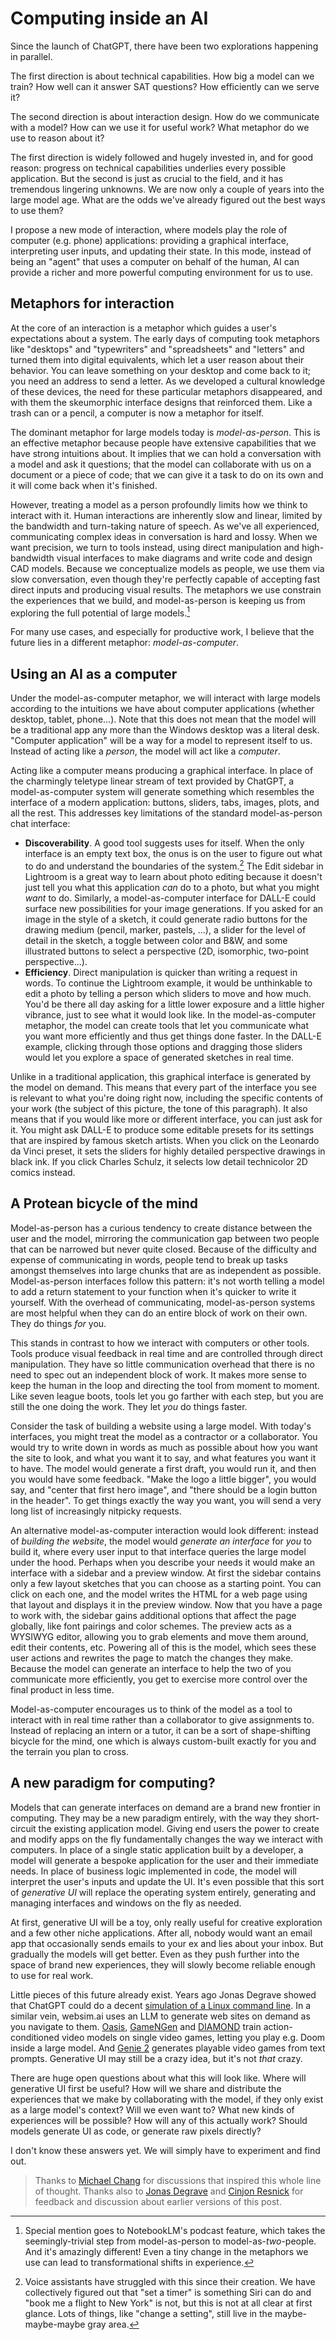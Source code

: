 # Computing inside an AI

Since the launch of ChatGPT, there have been two explorations happening in parallel. 

The first direction is about technical capabilities. How big a model can we train? How well can it answer SAT questions? How efficiently can we serve it?

The second direction is about interaction design. How do we communicate with a model? How can we use it for useful work? What metaphor do we use to reason about it?

The first direction is widely followed and hugely invested in, and for good reason: progress on technical capabilities underlies every possible application. But the second is just as crucial to the field, and it has tremendous lingering unknowns. We are now only a couple of years into the large model age. What are the odds we've already figured out the best ways to use them?

I propose a new mode of interaction, where models play the role of computer (e.g. phone) applications: providing a graphical interface, interpreting user inputs, and updating their state. In this mode, instead of being an "agent" that uses a computer on behalf of the human, AI can provide a richer and more powerful computing environment for us to use.


## Metaphors for interaction

At the core of an interaction is a metaphor which guides a user's expectations about a system. The early days of computing took metaphors like "desktops" and "typewriters" and "spreadsheets" and "letters" and turned them into digital equivalents, which let a user reason about their behavior. You can leave something on your desktop and come back to it; you need an address to send a letter. As we developed a cultural knowledge of these devices, the need for these particular metaphors disappeared, and with them the skeumorphic interface designs that reinforced them. Like a trash can or a pencil, a computer is now a metaphor for itself.

The dominant metaphor for large models today is *model-as-person*. This is an effective metaphor because people have extensive capabilities that we have strong intuitions about. It implies that we can hold a conversation with a model and ask it questions; that the model can collaborate with us on a document or a piece of code; that we can give it a task to do on its own and it will come back when it's finished.

However, treating a model as a person profoundly limits how we think to interact with it. Human interactions are inherently slow and linear, limited by the bandwidth and turn-taking nature of speech. As we've all experienced, communicating complex ideas in conversation is hard and lossy. When we want precision, we turn to tools instead, using direct manipulation and high-bandwidth visual interfaces to make diagrams and write code and design CAD models. Because we conceptualize models as people, we use them via slow conversation, even though they're perfectly capable of accepting fast direct inputs and producing visual results. The metaphors we use constrain the experiences that we build, and model-as-person is keeping us from exploring the full potential of large models.[^notebooklm]

For many use cases, and especially for productive work, I believe that the future lies in a different metaphor: *model-as-computer*. 


## Using an AI as a computer

Under the model-as-computer metaphor, we will interact with large models according to the intuitions we have about computer applications (whether desktop, tablet, phone...). Note that this does not mean that the model will be a traditional app any more than the Windows desktop was a literal desk. "Computer application" will be a way for a model to represent itself to us. Instead of acting like a *person*, the model will act like a *computer*.

Acting like a computer means producing a graphical interface. In place of the charmingly teletype linear stream of text provided by ChatGPT, a model-as-computer system will generate something which resembles the interface of a modern application: buttons, sliders, tabs, images, plots, and all the rest. This addresses key limitations of the standard model-as-person chat interface:

- **Discoverability**. A good tool suggests uses for itself. When the only interface is an empty text box, the onus is on the user to figure out what to do and understand the boundaries of the system.[^voice-assistants] The Edit sidebar in Lightroom is a great way to learn about photo editing because it doesn't just tell you what this application *can* do to a photo, but what you might *want* to do. Similarly, a model-as-computer interface for DALL-E could surface new possibilities for your image generations. If you asked for an image in the style of a sketch, it could generate radio buttons for the drawing medium (pencil, marker, pastels, ...), a slider for the level of detail in the sketch, a toggle between color and B&W, and some illustrated buttons to select a perspective (2D, isomorphic, two-point perspective...).
- **Efficiency**. Direct manipulation is quicker than writing a request in words. To continue the Lightroom example, it would be unthinkable to edit a photo by telling a person which sliders to move and how much. You'd be there all day asking for a little lower exposure and a little higher vibrance, just to see what it would look like. In the model-as-computer metaphor, the model can create tools that let you communicate what you want more efficiently and thus get things done faster. In the DALL-E example, clicking through those options and dragging those sliders would let you explore a space of generated sketches in real time.

Unlike in a traditional application, this graphical interface is generated by the model on demand. This means that every part of the interface you see is relevant to what you're doing right now, including the specific contents of your work (the subject of this picture, the tone of this paragraph). It also means that if you would like more or different interface, you can just ask for it. You might ask DALL-E to produce some editable presets for its settings that are inspired by famous sketch artists. When you click on the Leonardo da Vinci preset, it sets the sliders for highly detailed perspective drawings in black ink. If you click Charles Schulz, it selects low detail technicolor 2D comics instead.


## A Protean bicycle of the mind

Model-as-person has a curious tendency to create distance between the user and the model, mirroring the communication gap between two people that can be narrowed but never quite closed. Because of the difficulty and expense of communicating in words, people tend to break up tasks amongst themselves into large chunks that are as independent as possible. Model-as-person interfaces follow this pattern: it's not worth telling a model to add a return statement to your function when it's quicker to write it yourself. With the overhead of communicating, model-as-person systems are most helpful when they can do an entire block of work on their own. They do things *for* you.

This stands in contrast to how we interact with computers or other tools. Tools produce visual feedback in real time and are controlled through direct manipulation. They have so little communication overhead that there is no need to spec out an independent block of work. It makes more sense to keep the human in the loop and directing the tool from moment to moment. Like seven league boots, tools let you go farther with each step, but you are still the one doing the work. They let *you* do things faster.

Consider the task of building a website using a large model. With today's interfaces, you might treat the model as a contractor or a collaborator. You would try to write down in words as much as possible about how you want the site to look, and what you want it to say, and what features you want it to have. The model would generate a first draft, you would run it, and then you would have some feedback. "Make the logo a little bigger", you would say, and "center that first hero image", and "there should be a login button in the header". To get things exactly the way you want, you will send a very long list of increasingly nitpicky requests.

An alternative model-as-computer interaction would look different: instead of *building the website*, the model would *generate an interface* for *you* to build it, where every user input to that interface queries the large model under the hood. Perhaps when you describe your needs it would make an interface with a sidebar and a preview window. At first the sidebar contains only a few layout sketches that you can choose as a starting point. You can click on each one, and the model writes the HTML for a web page using that layout and displays it in the preview window. Now that you have a page to work with, the sidebar gains additional options that affect the page globally, like font pairings and color schemes. The preview acts as a WYSIWYG editor, allowing you to grab elements and move them around, edit their contents, etc. Powering all of this is the model, which sees these user actions and rewrites the page to match the changes they make. Because the model can generate an interface to help the two of you communicate more efficiently, you get to exercise more control over the final product in less time.

Model-as-computer encourages us to think of the model as a tool to interact with in real time rather than a collaborator to give assignments to. Instead of replacing an intern or a tutor, it can be a sort of shape-shifting bicycle for the mind, one which is always custom-built exactly for you and the terrain you plan to cross.


## A new paradigm for computing?

Models that can generate interfaces on demand are a brand new frontier in computing. They may be a new paradigm entirely, with the way they short-circuit the existing application model. Giving end users the power to create and modify apps on the fly fundamentally changes the way we interact with computers. In place of a single static application built by a developer, a model will generate a bespoke application for the user and their immediate needs. In place of business logic implemented in code, the model will interpret the user's inputs and update the UI. It's even possible that this sort of *generative UI* will replace the operating system entirely, generating and managing interfaces and windows on the fly as needed.

At first, generative UI will be a toy, only really useful for creative exploration and a few other niche applications. After all, nobody would want an email app that occasionally sends emails to your ex and lies about your inbox. But gradually the models will get better. Even as they push further into the space of brand new experiences, they will slowly become reliable enough to use for real work.

Little pieces of this future already exist. Years ago Jonas Degrave showed that ChatGPT could do a decent [simulation of a Linux command line](https://www.engraved.blog/building-a-virtual-machine-inside/). In a similar vein, websim.ai uses an LLM to generate web sites on demand as you navigate to them. [Oasis](https://oasis-model.github.io), [GameNGen](https://gamengen.github.io) and [DIAMOND](https://diamond-wm.github.io) train action-conditioned video models on single video games, letting you play e.g. Doom inside a large model. And [Genie 2](https://deepmind.google/discover/blog/genie-2-a-large-scale-foundation-world-model/) generates playable video games from text prompts. Generative UI may still be a crazy idea, but it's not *that* crazy.

There are huge open questions about what this will look like. Where will generative UI first be useful? How will we share and distribute the experiences that we make by collaborating with the model, if they only exist as a large model's context? Will we even want to? What new kinds of experiences will be possible? How will any of this actually work? Should models generate UI as code, or generate raw pixels directly?

I don't know these answers yet. We will simply have to experiment and find out.

> Thanks to [Michael Chang](https://x.com/mmmbchang?s=21&t=z068JnyK1Ebi5cT1b1tUEA) for discussions that inspired this whole line of thought. Thanks also to [Jonas Degrave](https://www.engraved.blog) and [Cinjon Resnick](https://x.com/cinjoncin) for feedback and discussion about earlier versions of this post.



[^notebooklm]: Special mention goes to NotebookLM's podcast feature, which takes the seemingly-trivial step from model-as-person to model-as-*two*-people. And it's amazingly different! Even a tiny change in the metaphors we use can lead to transformational shifts in experience.
[^voice-assistants]: Voice assistants have struggled with this since their creation. We have collectively figured out that "set a timer" is something Siri can do and "book me a flight to New York" is not, but this is not at all clear at first glance. Lots of things, like "change a setting", still live in the maybe-maybe-maybe gray area.
